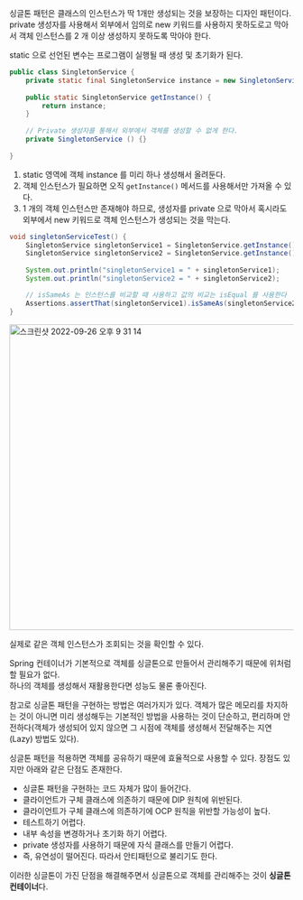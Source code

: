싱글톤 패턴은 클래스의 인스턴스가 딱 1개만 생성되는 것을 보장하는 디자인 패턴이다.
private 생성자를 사용해서 외부에서 임의로 new 키워드를 사용하지 못하도로고 막아서 객체 인스턴스를 2 개 이상 생성하지 못하도록 막아야 한다.

static 으로 선언된 변수는 프로그램이 실행될 때 생성 및 초기화가 된다.

```java
public class SingletonService {  
    private static final SingletonService instance = new SingletonService();  
  
    public static SingletonService getInstance() {  
        return instance;  
    }  
  
    // Private 생성자를 통해서 외부에서 객체를 생성할 수 없게 한다.  
    private SingletonService () {}  
  
}
```

1. static 영역에 객체 instance 를 미리 하나 생성해서 올려둔다.
2. 객체 인스턴스가 필요하면 오직 `getInstance()` 메서드를 사용해서만 가져올 수 있다.
3. 1 개의 객체 인스턴스만 존재해야 하므로, 생성자를 private 으로 막아서 혹시라도 외부에서 new 키워드로 객체 인스턴스가 생성되는 것을 막는다.


```java
void singletonServiceTest() {  
    SingletonService singletonService1 = SingletonService.getInstance();  
    SingletonService singletonService2 = SingletonService.getInstance();  
  
    System.out.println("singletonService1 = " + singletonService1);  
    System.out.println("singletonService2 = " + singletonService2);  

	// isSameAs 는 인스턴스를 비교할 때 사용하고 값의 비교는 isEqual 를 사용한다
    Assertions.assertThat(singletonService1).isSameAs(singletonService2);  
}
```

<img width="542" alt="스크린샷 2022-09-26 오후 9 31 14" src="https://user-images.githubusercontent.com/63203480/192276736-7c674268-f361-426b-afa2-c25c402dcd3b.png">

실제로 같은 객체 인스턴스가 조회되는 것을 확인할 수 있다.

Spring 컨테이너가 기본적으로 객체를 싱글톤으로 만들어서 관리해주기 때문에 위처럼 할 필요가 없다.    
하나의 객체를 생성해서 재활용한다면 성능도 물론 좋아진다.

참고로 싱글톤 패턴을 구현하는 방법은 여러가지가 있다. 객체가 많은 메모리를 차지하는 것이 아니면 미리 생성해두는 기본적인 방법을 사용하는 것이 단순하고, 편리하며 안전하다(객체가 생성되어 있지 않으면 그 시점에 객체를 생성해서 전달해주는 지연(Lazy) 방법도 있다).

싱글톤 패턴을 적용하면 객체를 공유하기 때문에 효율적으로 사용할 수 있다. 장점도 있지만 아래와 같은 단점도 존재한다.

- 싱글톤 패턴을 구현하는 코드 자체가 많이 들어간다.
- 클라이언트가 구체 클래스에 의존하기 때문에 DIP 원칙에 위반된다.
- 클라이언트가 구체 클래스에 의존하기에 OCP 원칙을 위반할 가능성이 높다.
- 테스트하기 어렵다.
- 내부 속성을 변경하거나 초기화 하기 어렵다.
- private 생성자를 사용하기 때문에 자식 클래스를 만들기 어렵다.
- 즉, 유연성이 떨어진다. 따라서 안티패턴으로 불리기도 한다.

이러한 싱글톤이 가진 단점을 해결해주면서 싱글톤으로 객체를 관리해주는 것이 **싱글톤 컨테이너**다.